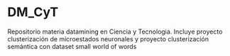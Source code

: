 # DM_CyT
Repositorio materia datamining en Ciencia y Tecnologia. Incluye proyecto clusterización de microestados neuronales y proyecto clusterización semántica con dataset small world of words
